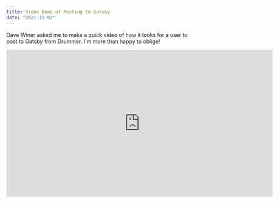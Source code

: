 ```yaml
---
title: Video Demo of Posting to Gatsby
date: "2021-11-02"
---
```


Dave Winer asked me to make a quick video of how it looks for a user to post to Gatsby from Drummer. I'm more than happy to oblige!

<iframe width="701" height="388" src="https://www.youtube.com/embed/9Y4cn-GPamY" title="YouTube video player" frameborder="0" allow="accelerometer; autoplay; clipboard-write; encrypted-media; gyroscope; picture-in-picture" allowfullscreen></iframe>
